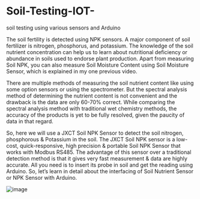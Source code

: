 # Soil-Testing-IOT-
soil testing using various sensors and Arduino


The soil fertility is detected using NPK sensors. A major component of soil fertilizer is nitrogen, phosphorus, and potassium. The knowledge of the soil nutrient concentration can help us to learn about nutritional deficiency or abundance in soils used to endorse plant production. Apart from measuring Soil NPK, you can also measure Soil Moisture Content using Soil Moisture Sensor, which is explained in my one previous video.

There are multiple methods of measuring the soil nutrient content like using some option sensors or using the spectrometer. But the spectral analysis method of determining the nutrient content is not convenient and the drawback is the data are only 60-70% correct. While comparing the spectral analysis method with traditional wet chemistry methods, the accuracy of the products is yet to be fully resolved, given the paucity of data in that regard.

So, here we will use a JXCT Soil NPK Sensor to detect the soil nitrogen, phosphorous & Potassium in the soil. The JXCT Soil NPK sensor is a low-cost, quick-responsive, high precision & portable Soil NPK Sensor that works with Modbus RS485. The advantage of this sensor over a traditional detection method is that it gives very fast measurement & data are highly accurate. All you need is to insert its probe in soil and get the reading using Arduino. So, let’s learn in detail about the interfacing of Soil Nutrient Sensor or NPK Sensor with Arduino.


![image](https://github.com/Dhanunjainaidu/Soil-Testing-IOT-/assets/133733524/6d396eb0-46f6-4637-92de-d0a7a1bf6d6f)
